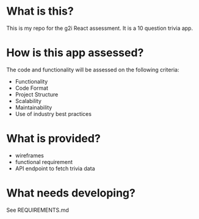 # What is this?

This is my repo for the g2i React assessment. It is a 10 question trivia app.

# How is this app assessed?

The code and functionality will be assessed on the following criteria:

- Functionality
- Code Format
- Project Structure
- Scalability
- Maintainability
- Use of industry best practices

# What is provided?

- wireframes
- functional requirement
- API endpoint to fetch trivia data

# What needs developing?

See REQUIREMENTS.md